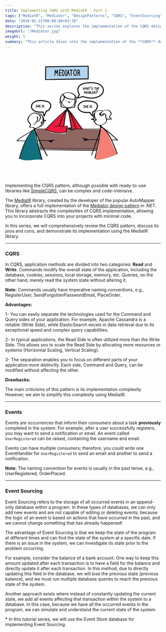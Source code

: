 ```yaml
---
title: Implementing CQRS with MediatR - Part 1
tags: ["MediatR", "Mediator", "DesignPatterns", "CQRS", "EventSourcing"]
date: "2019-01-21T00:00:00+03:30"
description: "This series explores the implementation of the CQRS design pattern using the MediatR library."
imageUrl: "/Mediator.jpg"
weight: 1
summary: "This article dives into the implementation of the **CQRS** design pattern using the MediatR library in .NET, simplifying its complexity. It explains the division of application methods into `Command` and `Query` functions, highlighting the benefits of this separation for technology choice and scalability. The piece also touches on the concept of events and **Event Sourcing**, showcasing their roles in maintaining system states and facilitating troubleshooting. The use of the **Event Store** database for implementing Event Sourcing is briefly introduced, offering a comprehensive view of the CQRS pattern and its practical application."
---
```


<img src="./Mediator.jpg" width="400px" alt="Mediator" style="margin:auto;">

Implementing the CQRS pattern, although possible with ready-to-use libraries like [SimpleCQRS](https://github.com/tyronegroves/SimpleCQRS), can be complex and code-intensive.

The [MediatR](https://github.com/jbogard/MediatR) library, created by the developer of the popular AutoMapper library, offers a full implementation of the [Mediator design pattern](https://moien.dev/posts/2019-01-19-mediator-design-pattern) in .NET. This library abstracts the complexities of CQRS implementation, allowing you to incorporate CQRS into your projects with minimal code.

In this series, we will comprehensively review the CQRS pattern, discuss its pros and cons, and demonstrate its implementation using the MediatR library.

----------

### CQRS

In CQRS, application methods are divided into two categories: **Read** and **Write**. Commands modify the overall state of the application, including the database, cookies, sessions, local storage, memory, etc. Queries, on the other hand, merely read the system state without altering it.  
  
**Note:** Commands usually have imperative naming conventions, e.g., RegisterUser, SendForgottenPasswordEmail, PlaceOrder.

**Advantages:**

1- You can easily separate the technologies used for the Command and Query sides of your application. For example, Apache Cassandra is a reliable (Write Side), while ElasticSearch excels in data retrieval due to its exceptional speed and complex query capabilities.

2- In typical applications, the Read Side is often utilized more than the Write Side. This allows you to scale the Read Side by allocating more resources or systems (Horizontal Scaling, Vertical Scaling).

3- The separation enables you to focus on different parts of your application more distinctly. Each side, Command and Query, can be modified without affecting the other.  

**Drawbacks:**

The main criticisms of this pattern is its implementation complexity. However, we aim to simplify this complexity using MediatR.

----------

### Events

Events are occurrences that inform their consumers about a task **previously** completed in the system. For example, after a user successfully registers, you may want to send a notification or email. An event called `UserRegistered` can be raised, containing the username and email.
  
Events can have multiple consumers; therefore, you could write one EventHandler for `UserRegistered` to send an email and another to send a notification.

**Note:** The naming convention for events is usually in the past tense, e.g., UserRegistered, OrderPlaced.

----------

### Event Sourcing

Event Sourcing refers to the storage of all occurred events in an append-only database within a program. In these types of databases, we can only add new events and are not capable of editing or deleting events; because the logic of an event is based on actions that have occurred in the past, and we cannot change something that has already happened!

The advantage of Event Sourcing is that we keep the state of the program at different times and can find the state of the system at a specific date. If there is an issue in the system, we can investigate its state prior to the problem occurring.  

For example, consider the balance of a bank account. One way to keep this amount updated after each transaction is to have a field for the balance and directly update it after each transaction. In this method, due to directly updating this field in the database, we will lose the previous state (previous balance), and we must run multiple database queries to reach the previous state of the system.  

Another approach exists where instead of constantly updating the current state, we add all events affecting that transaction within the system to a database. In this case, because we have all the occurred events in the program, we can simulate and understand the current state of the system.  

**\*** In this tutorial series, we will use the Event Store database for implementing Event Sourcing.